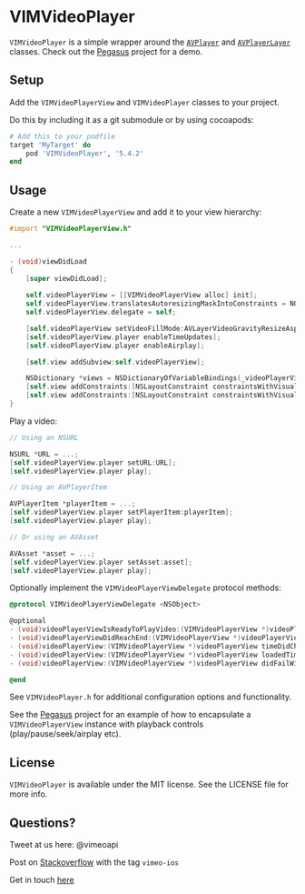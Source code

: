 # VIMVideoPlayer

`VIMVideoPlayer` is a simple wrapper around the [`AVPlayer`](https://developer.apple.com/library/prerelease/ios/documentation/AVFoundation/Reference/AVPlayer_Class/index.html) and [`AVPlayerLayer`](https://developer.apple.com/library/prerelease/ios/documentation/AVFoundation/Reference/AVPlayerLayer_Class/index.html#//apple_ref/occ/cl/AVPlayerLayer) classes. Check out the [Pegasus](https://github.com/vimeo/Pegasus) project for a demo. 

## Setup

Add the `VIMVideoPlayerView` and `VIMVideoPlayer` classes to your project. 

Do this by including it as a git submodule or by using cocoapods:

```Ruby
# Add this to your podfile
target 'MyTarget' do
	pod 'VIMVideoPlayer', '5.4.2'
end
```

## Usage

Create a new `VIMVideoPlayerView` and add it to your view hierarchy:

```Objective-c
#import "VIMVideoPlayerView.h"

...

- (void)viewDidLoad
{
    [super viewDidLoad];
  
    self.videoPlayerView = [[VIMVideoPlayerView alloc] init];
    self.videoPlayerView.translatesAutoresizingMaskIntoConstraints = NO;
    self.videoPlayerView.delegate = self;

    [self.videoPlayerView setVideoFillMode:AVLayerVideoGravityResizeAspect];
    [self.videoPlayerView.player enableTimeUpdates];
    [self.videoPlayerView.player enableAirplay];

    [self.view addSubview:self.videoPlayerView];

    NSDictionary *views = NSDictionaryOfVariableBindings(_videoPlayerView);
    [self.view addConstraints:[NSLayoutConstraint constraintsWithVisualFormat:@"V:|-0-[_videoPlayerView]-0-|" options:0   metrics:nil views:views]];
    [self.view addConstraints:[NSLayoutConstraint constraintsWithVisualFormat:@"H:|-0-[_videoPlayerView]-0-|" options:0   metrics:nil views:views]];
}

```

Play a video:

```Objective-c
// Using an NSURL

NSURL *URL = ...;
[self.videoPlayerView.player setURL:URL];
[self.videoPlayerView.player play];

// Using an AVPlayerItem

AVPlayerItem *playerItem = ...;
[self.videoPlayerView.player setPlayerItem:playerItem];
[self.videoPlayerView.player play];

// Or using an AVAsset

AVAsset *asset = ...;
[self.videoPlayerView.player setAsset:asset];
[self.videoPlayerView.player play];

```

Optionally implement the `VIMVideoPlayerViewDelegate` protocol methods:

```Objective-c
@protocol VIMVideoPlayerViewDelegate <NSObject>

@optional
- (void)videoPlayerViewIsReadyToPlayVideo:(VIMVideoPlayerView *)videoPlayerView;
- (void)videoPlayerViewDidReachEnd:(VIMVideoPlayerView *)videoPlayerView;
- (void)videoPlayerView:(VIMVideoPlayerView *)videoPlayerView timeDidChange:(CMTime)cmTime;
- (void)videoPlayerView:(VIMVideoPlayerView *)videoPlayerView loadedTimeRangeDidChange:(float)duration;
- (void)videoPlayerView:(VIMVideoPlayerView *)videoPlayerView didFailWithError:(NSError *)error;

@end
```

See `VIMVideoPlayer.h` for additional configuration options and functionality. 

See the [Pegasus](https://github.com/vimeo/Pegasus) project for an example of how to encapsulate a `VIMVideoPlayerView` instance with playback controls (play/pause/seek/airplay etc).

## License

`VIMVideoPlayer` is available under the MIT license. See the LICENSE file for more info.

## Questions?

Tweet at us here: @vimeoapi

Post on [Stackoverflow](http://stackoverflow.com/questions/tagged/vimeo-ios) with the tag `vimeo-ios`

Get in touch [here](Vimeo.com/help/contact)
